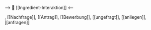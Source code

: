 --> 🤝 [[Ingredient-Interaktion]] <--

, [[Nachfrage]], [[Antrag]], [[Bewerbung]], [[ungefragt]], [[anliegen]], [[anfragen]]